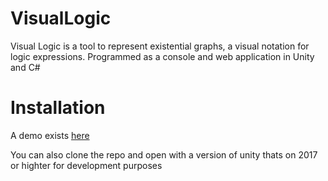 # VisualLogic
Visual Logic is a tool to represent existential graphs, a visual notation for logic expressions. 
Programmed as a console and web application in Unity and C#

# Installation

A demo exists [here](http://shailpatels.me/vl_web/vlDemo.html)

You can also clone the repo and open with a version of unity thats on 2017 or highter for development purposes